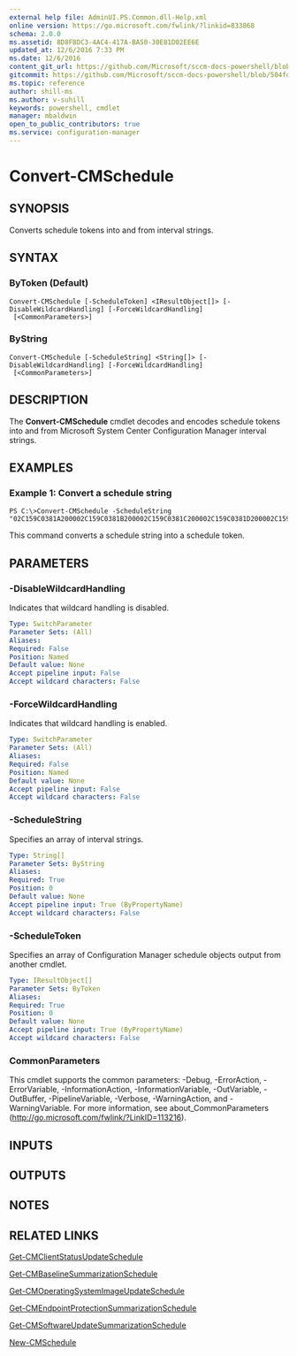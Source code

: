 ```yaml
---
external help file: AdminUI.PS.Common.dll-Help.xml
online version: https://go.microsoft.com/fwlink/?linkid=833868
schema: 2.0.0
ms.assetid: 8D8F8DC3-4AC4-417A-BA50-30E81D02EE6E
updated_at: 12/6/2016 7:33 PM
ms.date: 12/6/2016
content_git_url: https://github.com/Microsoft/sccm-docs-powershell/blob/live/sccm-cmdlets/ConfigurationManager/vlatest/Convert-CMSchedule.md
gitcommit: https://github.com/Microsoft/sccm-docs-powershell/blob/504fd5ae0c4dcc14877d18b3f201f0c5172688ce/sccm-cmdlets/ConfigurationManager/vlatest/Convert-CMSchedule.md
ms.topic: reference
author: shill-ms
ms.author: v-suhill
keywords: powershell, cmdlet
manager: mbaldwin
open_to_public_contributors: true
ms.service: configuration-manager
---
```


# Convert-CMSchedule

## SYNOPSIS
Converts schedule tokens into and from interval strings.

## SYNTAX

### ByToken (Default)
```
Convert-CMSchedule [-ScheduleToken] <IResultObject[]> [-DisableWildcardHandling] [-ForceWildcardHandling]
 [<CommonParameters>]
```

### ByString
```
Convert-CMSchedule [-ScheduleString] <String[]> [-DisableWildcardHandling] [-ForceWildcardHandling]
 [<CommonParameters>]
```

## DESCRIPTION
The **Convert-CMSchedule** cmdlet decodes and encodes schedule tokens into and from Microsoft System Center Configuration Manager interval strings.

## EXAMPLES

### Example 1: Convert a schedule string
```
PS C:\>Convert-CMSchedule -ScheduleString "02C159C0381A200002C159C0381B200002C159C0381C200002C159C0381D200002C159C0381E2000"
```

This command converts a schedule string into a schedule token.

## PARAMETERS

### -DisableWildcardHandling
Indicates that wildcard handling is disabled.

```yaml
Type: SwitchParameter
Parameter Sets: (All)
Aliases: 
Required: False
Position: Named
Default value: None
Accept pipeline input: False
Accept wildcard characters: False
```

### -ForceWildcardHandling
Indicates that wildcard handling is enabled.

```yaml
Type: SwitchParameter
Parameter Sets: (All)
Aliases: 
Required: False
Position: Named
Default value: None
Accept pipeline input: False
Accept wildcard characters: False
```

### -ScheduleString
Specifies an array of interval strings.

```yaml
Type: String[]
Parameter Sets: ByString
Aliases: 
Required: True
Position: 0
Default value: None
Accept pipeline input: True (ByPropertyName)
Accept wildcard characters: False
```

### -ScheduleToken
Specifies an array of Configuration Manager schedule objects output from another cmdlet.

```yaml
Type: IResultObject[]
Parameter Sets: ByToken
Aliases: 
Required: True
Position: 0
Default value: None
Accept pipeline input: True (ByPropertyName)
Accept wildcard characters: False
```

### CommonParameters
This cmdlet supports the common parameters: -Debug, -ErrorAction, -ErrorVariable, -InformationAction, -InformationVariable, -OutVariable, -OutBuffer, -PipelineVariable, -Verbose, -WarningAction, and -WarningVariable. For more information, see about_CommonParameters (http://go.microsoft.com/fwlink/?LinkID=113216).

## INPUTS

## OUTPUTS

## NOTES

## RELATED LINKS

[Get-CMClientStatusUpdateSchedule](xref:ConfigurationManager/vlatest/Get-CMClientStatusUpdateSchedule.md)

[Get-CMBaselineSummarizationSchedule](xref:ConfigurationManager/vlatest/Get-CMBaselineSummarizationSchedule.md)

[Get-CMOperatingSystemImageUpdateSchedule](xref:ConfigurationManager/vlatest/Get-CMOperatingSystemImageUpdateSchedule.md)

[Get-CMEndpointProtectionSummarizationSchedule](xref:ConfigurationManager/vlatest/Get-CMEndpointProtectionSummarizationSchedule.md)

[Get-CMSoftwareUpdateSummarizationSchedule](xref:ConfigurationManager/vlatest/Get-CMSoftwareUpdateSummarizationSchedule.md)

[New-CMSchedule](xref:ConfigurationManager/vlatest/New-CMSchedule.md)


